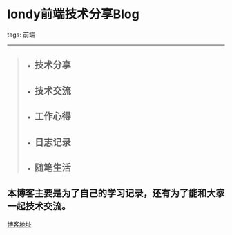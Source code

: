 # londy前端技术分享Blog

tags: 前端 

----
> * ## 技术分享
> * ## 技术交流
> * ## 工作心得
> * ## 日志记录
> * ## 随笔生活

## 本博客主要是为了自己的学习记录，还有为了能和大家一起技术交流。

[博客地址](http://hs.lmzg.org)

